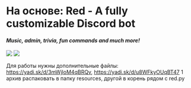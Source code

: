 # На основе: Red - A fully customizable Discord bot
#### *Music, admin, trivia, fun commands and much more!*
[<img src="https://img.shields.io/badge/Support-me!-orange.svg">](https://www.patreon.com/Twentysix26) [<img src="https://img.shields.io/badge/Official-Server-green.svg">](https://discord.gg/0k4npTwMvTpv9wrh)  

Для работы нужны дополнительные файлы:
https://yadi.sk/d/3mWjIoM4qBRQv, https://yadi.sk/d/u8WFkyOUqBT47
1 архив распаковать в папку resources, другой в корень рядом с red.py
